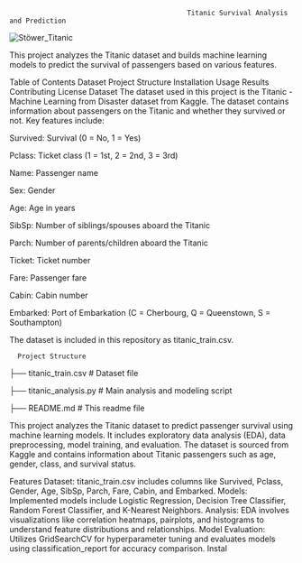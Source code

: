                                                 Titanic Survival Analysis and Prediction
                                                
  ![Stöwer_Titanic](https://github.com/Sumit0ubey/Machine_learning/assets/149804568/7b28866d-5575-4ff2-8b89-6fed253af662)

This project analyzes the Titanic dataset and builds machine learning models to predict the survival of passengers based on various features.

Table of Contents
Dataset
Project Structure
Installation
Usage
Results
Contributing
License
Dataset
The dataset used in this project is the Titanic - Machine Learning from Disaster dataset from Kaggle. The dataset contains information about passengers on the Titanic and whether they survived or not. Key features include:

Survived: Survival (0 = No, 1 = Yes)

Pclass: Ticket class (1 = 1st, 2 = 2nd, 3 = 3rd)

Name: Passenger name

Sex: Gender

Age: Age in years

SibSp: Number of siblings/spouses aboard the Titanic

Parch: Number of parents/children aboard the Titanic

Ticket: Ticket number

Fare: Passenger fare

Cabin: Cabin number

Embarked: Port of Embarkation (C = Cherbourg, Q = Queenstown, S = Southampton)

The dataset is included in this repository as titanic_train.csv.


      Project Structure

├── titanic_train.csv     # Dataset file

├── titanic_analysis.py   # Main analysis and modeling script

├── README.md             # This readme file


This project analyzes the Titanic dataset to predict passenger survival using machine learning models. It includes exploratory data analysis (EDA), data preprocessing, model training, and evaluation. The dataset is sourced from Kaggle and contains information about Titanic passengers such as age, gender, class, and survival status.

Features
Dataset: titanic_train.csv includes columns like Survived, Pclass, Gender, Age, SibSp, Parch, Fare, Cabin, and Embarked.
Models: Implemented models include Logistic Regression, Decision Tree Classifier, Random Forest Classifier, and K-Nearest Neighbors.
Analysis: EDA involves visualizations like correlation heatmaps, pairplots, and histograms to understand feature distributions and relationships.
Model Evaluation: Utilizes GridSearchCV for hyperparameter tuning and evaluates models using classification_report for accuracy comparison.
Instal
